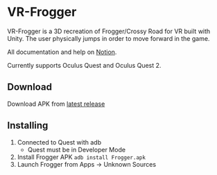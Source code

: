 # VR-Frogger
VR-Frogger is a 3D recreation of Frogger/Crossy Road for VR built with Unity. The user physically jumps in order to move forward in the game.

All documentation and help on [Notion](https://www.notion.so/VR-Frogger-75bd8b0368804ff2b5edcbf4a6b99b3f).

Currently supports Oculus Quest and Oculus Quest 2.

## Download
Download APK from [latest release]()

## Installing
1. Connected to Quest with adb
    - Quest must be in Developer Mode
2. Install Frogger APK `adb install Frogger.apk`
3. Launch Frogger from Apps → Unknown Sources
